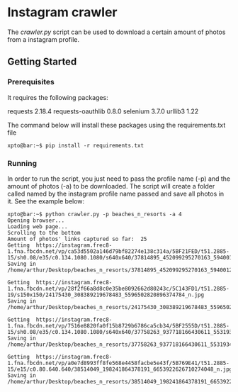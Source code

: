 # Instagram crawler

The _crawler.py_ script can be used to download a certain amount of photos from a instagram profile. 

## Getting Started

### Prerequisites

It requires the following packages:

requests 2.18.4
requests-oauthlib 0.8.0
selenium 3.7.0
urllib3 1.22

The command below will install these packages using the requirements.txt file
```console
xpto@bar:~$ pip install -r requirements.txt
```
### Running

In order to run the script, you just need to pass the profile name (-p) and the amount of photos (-a)
to be downloaded. The script will create a folder called named by the instagram profile name passed and save all photos in it. See the example below:

```console
xpto@bar:~$ python crawler.py -p beaches_n_resorts -a 4
Opening browser...
Loading web page...
Scrolling to the bottom
Amount of photos' links captured so far:  25
Getting  https://instagram.frec8-1.fna.fbcdn.net/vp/ca53d5502a146d79bf82274e138c314a/5BF21FED/t51.2885-15/sh0.08/e35/c0.134.1080.1080/s640x640/37814895_452099295270163_5940012359610269696_n.jpg
Saving in  /home/arthur/Desktop/beaches_n_resorts/37814895_452099295270163_5940012359610269696_n.jpg

Getting  https://instagram.frec8-1.fna.fbcdn.net/vp/28f2f66a8d8c0e35be8092662d80243c/5C143FD1/t51.2885-19/s150x150/24175430_308389219678483_5596502820896374784_n.jpg
Saving in  /home/arthur/Desktop/beaches_n_resorts/24175430_308389219678483_5596502820896374784_n.jpg

Getting  https://instagram.frec8-1.fna.fbcdn.net/vp/7516e8820fa0f15b8729b6786ca5cb34/5BF2555D/t51.2885-15/sh0.08/e35/c0.134.1080.1080/s640x640/37758263_937718166430611_5531934614735552512_n.jpg
Saving in  /home/arthur/Desktop/beaches_n_resorts/37758263_937718166430611_5531934614735552512_n.jpg

Getting  https://instagram.frec8-1.fna.fbcdn.net/vp/a0e7d8993ff8fe568e4458facbe5e43f/5B769E41/t51.2885-15/e15/c0.80.640.640/38514049_198241864378191_6653922626710274048_n.jpg
Saving in  /home/arthur/Desktop/beaches_n_resorts/38514049_198241864378191_6653922626710274048_n.jpg
```


